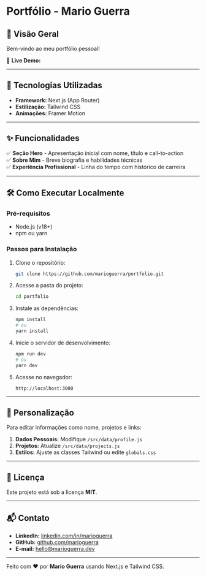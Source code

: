 # **Portfólio - Mario Guerra**  

## **📌 Visão Geral**  
Bem-vindo ao meu portfólio pessoal! 

🔗 **Live Demo:** 

---

## **🚀 Tecnologias Utilizadas**  
- **Framework:** Next.js (App Router)  
- **Estilização:** Tailwind CSS  
- **Animações:** Framer Motion  

---

## **✨ Funcionalidades**  
✅ **Seção Hero** - Apresentação inicial com nome, título e call-to-action  
✅ **Sobre Mim** - Breve biografia e habilidades técnicas  
✅ **Experiência Profissional** - Linha do tempo com histórico de carreira    

---

## **🛠️ Como Executar Localmente**  

### **Pré-requisitos**  
- Node.js (v18+)  
- npm ou yarn  

### **Passos para Instalação**  
1. Clone o repositório:  
   ```bash
   git clone https://github.com/marioguerra/portfolio.git
   ```
2. Acesse a pasta do projeto:  
   ```bash
   cd portfolio
   ```
3. Instale as dependências:  
   ```bash
   npm install
   # ou
   yarn install
   ```
4. Inicie o servidor de desenvolvimento:  
   ```bash
   npm run dev
   # ou
   yarn dev
   ```
5. Acesse no navegador:  
   ```
   http://localhost:3000
   ```

---

## **🔧 Personalização**  
Para editar informações como nome, projetos e links:  
1. **Dados Pessoais:** Modifique `/src/data/profile.js`  
2. **Projetos:** Atualize `/src/data/projects.js`  
3. **Estilos:** Ajuste as classes Tailwind ou edite `globals.css`  

---

## **📄 Licença**  
Este projeto está sob a licença **MIT**.  

---

## **📬 Contato**  
- **LinkedIn:** [linkedin.com/in/marioguerra](https://linkedin.com/in/marioguerra)  
- **GitHub:** [github.com/marioguerra](https://github.com/marioguerra)  
- **E-mail:** hello@marioguerra.dev  

---

Feito com ❤️ por **Mario Guerra** usando Next.js e Tailwind CSS.  
